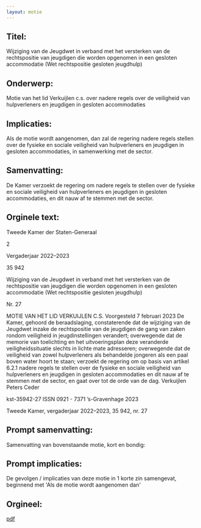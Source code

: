 ```yaml
---
layout: motie
---
```

## Titel:
Wijziging van de Jeugdwet in verband met het versterken van de rechtspositie van jeugdigen die worden opgenomen in een gesloten accommodatie (Wet rechtspositie gesloten jeugdhulp) 
## Onderwerp:
Motie van het lid Verkuijlen c.s. over nadere regels over de veiligheid van hulpverleners en jeugdigen in gesloten accommodaties 
## Implicaties:

Als de motie wordt aangenomen, dan zal de regering nadere regels stellen over de fysieke en sociale veiligheid van hulpverleners en jeugdigen in gesloten accommodaties, in samenwerking met de sector.
## Samenvatting:

De Kamer verzoekt de regering om nadere regels te stellen over de fysieke en sociale veiligheid van hulpverleners en jeugdigen in gesloten accommodaties, en dit nauw af te stemmen met de sector.
## Orginele text:


Tweede Kamer der Staten-Generaal

2

Vergaderjaar 2022–2023

35 942

Wijziging van de Jeugdwet in verband met het
versterken van de rechtspositie van jeugdigen
die worden opgenomen in een gesloten
accommodatie (Wet rechtspositie gesloten
jeugdhulp)

Nr. 27

MOTIE VAN HET LID VERKUIJLEN C.S.
Voorgesteld 7 februari 2023
De Kamer,
gehoord de beraadslaging,
constaterende dat de wijziging van de Jeugdwet inzake de rechtspositie
van de jeugdigen de gang van zaken rondom veiligheid in jeugdinstellingen verandert;
overwegende dat de memorie van toelichting en het uitvoeringsplan deze
veranderde veiligheidssituatie slechts in lichte mate adresseren;
overwegende dat de veiligheid van zowel hulpverleners als behandelde
jongeren als een paal boven water hoort te staan;
verzoekt de regering om op basis van artikel 6.2.1 nadere regels te stellen
over de fysieke en sociale veiligheid van hulpverleners en jeugdigen in
gesloten accommodaties en dit nauw af te stemmen met de sector,
en gaat over tot de orde van de dag.
Verkuijlen
Peters
Ceder

kst-35942-27
ISSN 0921 - 7371
’s-Gravenhage 2023

Tweede Kamer, vergaderjaar 2022–2023, 35 942, nr. 27


## Prompt samenvatting:
Samenvatting van bovenstaande motie, kort en bondig:


## Prompt implicaties:
De gevolgen / implicaties van deze motie in 1 korte zin samengevat, beginnend met 'Als de motie wordt aangenomen dan' 

## Orgineel:
[pdf](https://gegevensmagazijn.tweedekamer.nl/OData/v4/2.0/Document(1eca7064-cb93-4734-b9a5-7cd1a9cce214)/resource)
